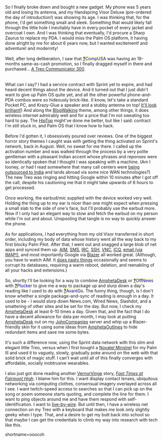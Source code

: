 So I finally broke down and bought a new gadget.  My phone was 5 years old and losing its antenna, and my Handspring Visor Deluxe (pre-ordered the day of introduction!) was showing its age.  I was thinking that, for the phone, I'd get something small and sleek.  Something that would likely fall through the little hole I inevitably have in every pocket of every jacket and overcoat I own.  And I was thinking that eventually, I'd procure a Sharp Zaurus to replace my PDA.  I would miss the Palm OS platform, it having done alright by me for about 6 years now, but I wanted excitement! and adventure! and modernity!
<br /><br />
Well, after long deliberation, I saw that <span style='background : #FFFFCE;'><a href="http://www.decafbad.com/twiki/bin/edit/Main/CompUSA?topicparent=Main.FilterData"><b>?</b></a><font color="#0000FF">CompUSA</font></span> was having an 18-months same-as-cash promotion, so I finally dragged myself in there and purchased...  <a href="http://www1.sprintpcs.com/explore/PhonesAccessories/PhoneDetails.jsp?selectSkuId=treo300&amp;FOLDER%3C%3Efolder_id=2421&amp;CURRENT_USER%3C%3EATR_SCID=ECOMM&amp;CURRENT_USER%3C%3EATR_PCode=None&amp;CURRENT_USER%3C%3EATR_cartState=group&amp;bmUID=1034793472298">A Treo Communicator 300</a>.  
<br /><br />
What can I say?  I had a service contract with Sprint yet to expire, and had heard decent things about the device.  And it turned out that I just didn't want to give up Palm OS quite yet, and all the other powerful phone-and-PDA combos were so hideously brick-like.  (I know, let's take a standard Pocket PC, and Krazy-Glue a speaker and a stubby antenna on top!  <a href="http://wapsight.com/info/2002/10/10/110227.html">It'll look brilliant!</a>)  And along the <a href="http://www.decafbad.com/twiki/bin/view/Main/BlogWalking">BlogWalking</a> theme, among other things, it does wireless internet admirably well and for a price that I'm not sweating too hard to pay.  The <a href="http://www.decafbad.com/twiki/bin/view/Main/HipTop">HipTop</a> might've done me better, but like I said: contract I'm still stuck in, and Palm OS that I know how to hack.
<br /><br />
Before I'd gotten it, I obsessively poured over reviews.  One of the biggest horror story themes I caught was with getting the thing activated on Sprint's network, back in August.  Well, no sweat for me there.  I called up the activation number and was walked through the process by a very polite gentleman with a pleasant Indian accent whose phrases and reponses were so identically spoken that I thought I was speaking with a machine.  (Am I looney, or had I read somewhere that many call centers were <a href="http://www.outsource2india.com/why_india/articles/call_centers_india.asp">being outsourced to India</a> and lands abroad via some nice WAN technologies?)  The new Treo was ringing and hitting Google within 10 minutes after I got off the call, despite his cautioning me that it might take upwards of 6 hours to get processed.
<br /><br />
Once working, the earbud/mic supplied with the device worked very well.  Holding the thing up to my ear is nicer than one might expect when pressing a small slab to the side of one's face, but I'll probably use the earbud more.  Now if I only had an elegant way to stow and fetch the earbud on my person while I'm out and about.  Unspooling that tangle is no way to quickly answer the phone.
<br /><br />
As for applications, I had everything from my old Visor transferred in short order, including my body of data whose history went all the way back to my first blocky Palm Pilot.  After that, I went out and snagged a large blob of net apps and synced them up.  <a href="http://www.google.com/url?sa=U&amp;start=6&amp;q=http://www.aol.com/aim/aim4palm.html&amp;e=653">AIM</a>, <a href="http://www.pdaapps.com/TreoSmsApp/default.html">SMS</a>, <a href="http://www.google.com/url?sa=U&amp;start=2&amp;q=http://www.arthurian.nu/upirc/download.php3&amp;e=653">IRC</a>, <a href="http://www.google.com/url?sa=U&amp;start=1&amp;q=http://online.offshore.com.ai/~iang/TGssh/&amp;e=653">SSH</a>, <a href="http://www.google.com/url?sa=U&amp;start=1&amp;q=http://www.wind-junkie.de/PalmVNC/&amp;e=653">VNC</a>, <a href="http://www.google.com/url?sa=U&amp;start=2&amp;q=http://www.icq.com/download/installpalm.html&amp;e=653">ICQ</a>, <a href="http://www.google.com/url?sa=U&amp;start=5&amp;q=http://www.actualsoft.com/prod_mmpro_details.htm&amp;e=653">email (via IMAP!)</a>, and most importantly Google via <a href="http://www.google.com/url?sa=U&amp;start=1&amp;q=http://www.handspring.com/software/blazer_overview.jhtml&amp;e=653">Blazer</a> all worked great.  (Although, you have to watch AIM.  It <a href="http://www.palmblvd.com/boards/Bugs/messages/923.html">does nasty things</a> occasionally and seems to corrupt its databases, requiring a warm reboot, deletion, and reenabling of all your hacks and extensions.)
<br /><br />
So, shortly I'll be looking for a way to combine <a href="http://www.decafbad.com/twiki/bin/view/Main/AmphetaDesk">AmphetaDesk</a> or <span style='background : #FFFFCE;'><a href="http://www.decafbad.com/twiki/bin/edit/Main/OffNews?topicparent=Main.FilterData"><b>?</b></a><font color="#0000FF">OffNews</font></span> with <span style='background : #FFFFCE;'><a href="http://www.decafbad.com/twiki/bin/edit/Main/Plucker?topicparent=Main.FilterData"><b>?</b></a><font color="#0000FF">Plucker</font></span> to give me a way to package up and slurp down a day's reading like I used to do with <span style='background : #FFFFCE;'><a href="http://www.decafbad.com/twiki/bin/edit/Main/AvantGo?topicparent=Main.FilterData"><b>?</b></a><font color="#0000FF">AvantGo</font></span>.  The funny thing, though, is I don't know whether a single package-and-sync of reading is enough in a day.  It used to be - I would slurp down News.com, Wired News, Slashdot, and a smattering of other sites and be set for the day.  But now, I check my <a href="http://www.decafbad.com/twiki/bin/view/Main/AmphetaDesk">AmphetaDesk</a> at least 6-10 times a day.  Given that, and the fact that I do have a decent allowance for data per month, I may look at putting <a href="http://www.decafbad.com/twiki/bin/view/Main/AmphetaDesk">AmphetaDesk</a> out on my <a href="http://www.decafbad.com/twiki/bin/view/Main/JohnCompanies">JohnCompanies</a> server and whip up a Blazer-friendly skin for it using some ideas from <a href="http://www.decafbad.com/twiki/bin/view/Main/AmphetaOutlines">AmphetaOutlines</a> to hide redundant items and save me some bytes.
<br /><br />
It's such a difference now, using the Sprint data network with this slim and elegant little Treo, versus when I first bought a <a href="http://www.novatelwireless.com/palmtop/minstrel3.html">Novatel Minstrel</a> for my Palm III and used it to vaguely, slowly, gradually poke around on the web with that solid brick of magic stuff.  I can't wait until all of this finally converges with affordable, socially inobtrusive wearables.
<br /><br />
I also just got done reading another <a href="http://www.decafbad.com/twiki/bin/view/Main/VernorVinge">VernorVinge</a> story, <a href="http://www.fictionwise.com/ebooks/ebook4380.htm"><i>Fast Times at Fairmont High</i></a>.  I blame him for this.  I want display contact lenses, ubiquitous networking via computing clothes, consensual imagery overlayed across all I see.  I want twitch-speed access to searches so that I can pick up on the song or poem someone starts quoting, and complete the line for them.  I want to ping objects around me and have them respond with self-identification.  I want to <a href="http://www.disenchanted.com/dis/technology/fly-by-wire.html">live-by-wire</a>.  But until then, I have a wireless net connection on my Treo with a keyboard that makes me look only slightly geeky when I type.  That, and a desire to get my butt back into school so that maybe I can get the credentials to climb my way into research with tech like this.
<!--more-->
shortname=ooocoh
